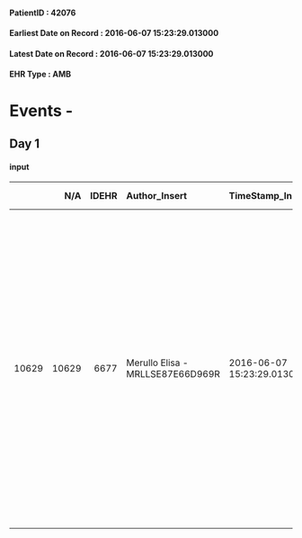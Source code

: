 
#### PatientID : 42076
#### Earliest Date on Record : 2016-06-07 15:23:29.013000
#### Latest Date on Record : 2016-06-07 15:23:29.013000
#### EHR Type : AMB

# Events - 

## Day 1

#### input
|       |    N/A |   IDEHR | Author_Insert                    | TimeStamp_Insert           | EHRType   |   PatientID |   IDDigitalSignDocument | persone_vicine   |   Unnamed: 0_x.1 |   IDANAMNESI_SOCIALE | Patient   | FamigliaAltro   | Paziente_T   | FamigliaAltro_T   |   Non_Rilevabile_x.1 | Note_Non_Rilevabile_x.1   | opt_Problemi   | Note_I                                                                                                                                 | ds_note_timori                                                                         | chk_contr_sintomi   | opt_paziente_a   | opt_famiglia_a   | opt_adeguatezza   | opt_paziente_solo   | ds_note_con                                                                                                                                                              | opt_presente_assente   | Presenza_minori   | Caregiver_principale   | opt_capacita   | ds_familiari_coinv   | opt_necessario   | opt_presente   | opt_risorse_ec   | opt_paziente_psi   | opt_Ins_vol   | ds_note_prio                                                                                                                                                                                                                                                                                        | opt_paziente_ad   | opt_caregiver_ad   | opt_esenzione   | opt_inv_civile   |   invalidita_perc |   ds_codice_es | Needs     | Domestic partnership                 | Fragility   | opt_disponibilita_f   | opt_indennita_acc   | opt_legge   | opt_famiglia_psi   | opt_disponibilit_paz   |
|------:|-------:|--------:|:---------------------------------|:---------------------------|:----------|------------:|------------------------:|:-----------------|-----------------:|---------------------:|:----------|:----------------|:-------------|:------------------|---------------------:|:--------------------------|:---------------|:---------------------------------------------------------------------------------------------------------------------------------------|:---------------------------------------------------------------------------------------|:--------------------|:-----------------|:-----------------|:------------------|:--------------------|:-------------------------------------------------------------------------------------------------------------------------------------------------------------------------|:-----------------------|:------------------|:-----------------------|:---------------|:---------------------|:-----------------|:---------------|:-----------------|:-------------------|:--------------|:----------------------------------------------------------------------------------------------------------------------------------------------------------------------------------------------------------------------------------------------------------------------------------------------------|:------------------|:-------------------|:----------------|:-----------------|------------------:|---------------:|:----------|:-------------------------------------|:------------|:----------------------|:--------------------|:------------|:-------------------|:-----------------------|
| 10629 |  10629 |    6677 | Merullo Elisa - MRLLSE87E66D969R | 2016-06-07 15:23:29.013000 | AMB       |       42076 |                  388291 | N/A              |             3427 |                 2230 | Si#1      | Si#1            | Si#1         | Si#1              |                    0 | NR                        | No#0           | Il pz √® informato della sua situazione clinica compresa la prognosi infausta. Coniuge consapevole e centrata rispetto alla situazione | Il timore principale riguarda soprattutto l'aspetto clinico e di gestione dei sintomi. | controllo sintomi#0 | Indefinite#2     | Congruenti#1     | Si#1              | No#0                | Il pz vive con la coniuge. Presenza fissa a domicilio √® il fratello del pz che aiuta nella gestione dell'assistenza. Le sorelle sono comunque presenti nell'assistenza. | Presente#1             | No#0              | spouse                 | Adeguato#0     | brothers             | No#0             | No#0           | Adeguate#1       | No#0               | No#0          | Il bisogno espresso √® a livello clinico assistenziale. Spiegato il senso della nostra assistenza ed il setting domiciliare. La coniuge mi chiede una toracentesi al fine di levare il liquido nel polmone tramite drenaggio. Spiego alla coniuge che tale procedura √® possibile solo in ospedale. | Parziale#1        | Totale#2           | Si#1            | Si#1             |               100 |             48 | Clinici#0 | Coniuge/Convivente#0;Altri parenti#3 | nessuna#0   | Da verificare#2       | No#0                | No#0        | No#0               | Da verificare#2        |


